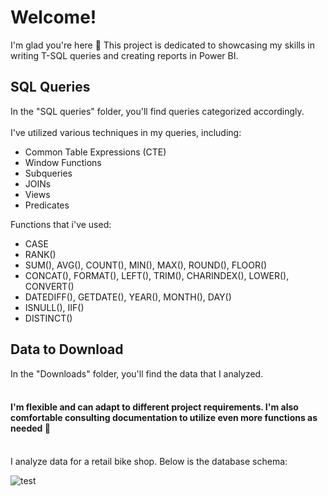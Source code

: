 # Welcome! 
I'm glad you're here 🥇 This project is dedicated to showcasing my skills in writing T-SQL queries and creating reports in Power BI.
## SQL Queries
In the "SQL queries" folder, you'll find queries categorized accordingly.
<br>
<br>
I've utilized various techniques in my queries, including:
<br>
* Common Table Expressions (CTE)
* Window Functions
* Subqueries
* JOINs
* Views
* Predicates
  
Functions that i've used:

* CASE
*  RANK()
* SUM(), AVG(), COUNT(), MIN(), MAX(), ROUND(), FLOOR()
* CONCAT(), FORMAT(), LEFT(), TRIM(), CHARINDEX(), LOWER(), CONVERT()
* DATEDIFF(), GETDATE(), YEAR(), MONTH(), DAY()
* ISNULL(), IIF()
* DISTINCT()


## Data to Download
In the "Downloads" folder, you'll find the data that I analyzed.
<br><br>

#### I'm flexible and can adapt to different project requirements. I'm also comfortable consulting documentation to utilize even more functions as needed 👀
<br>
I analyze data for a retail bike shop. Below is the database schema:

![test](https://i.ibb.co/9Gwb9WJ/Bike-Stores-MAP.jpg)
